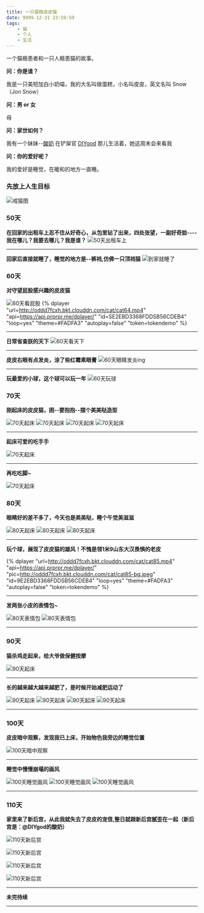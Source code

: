 ```yaml
---
title: 一只蛋糕皮皮猫
date: 9999-12-31 23:59:59
tags:
    - 猫
    - 个人
    - 生活
---
```


一个猫瘾患者和一只人瘾患猫的故事。

<!--more-->


**问：你是谁？**

我是一只美短加白小奶喵，我的大名叫做蛋糕，小名叫皮皮，英文名叫 Snow（Jon Snow）

**问：男 or 女**

母

**问：家世如何？**

我有一个妹妹--[酸奶](https://suannai.cat) 在铲屎官 [DIYgod](http://www.weibo.com/anotherhome) 那儿生活着，她这周末会来看我

**问：你的爱好呢？**

我的爱好是睡觉，在暖和的地方一直睡。

### **先放上人生目标**

![戒猫图](http://oddd7fcxh.bkt.clouddn.com/cat/cat0.jpeg?imageView2/2/h/400/interlace/1/q/100|watermark/2/text/6LWe6bG86bG855qE6JuL57OV/font/5b6u6L2v6ZuF6buR/fontsize/16/fill/I0VGRUZFRg==/dissolve/86/gravity/SouthEast/dx/10/dy/10)

### **50天**

**在回家的出租车上忍不住从好奇心，从包里钻了出来，四处张望，一副好奇脸----我在哪儿？我要去哪儿？我是谁？**
![50天出租车上](http://oddd7fcxh.bkt.clouddn.com/cat/cat1.jpeg?imageView2/2/h/400/interlace/1/q/100|watermark/2/text/6LWe6bG86bG855qE6JuL57OV/font/5b6u6L2v6ZuF6buR/fontsize/16/fill/I0VGRUZFRg==/dissolve/86/gravity/SouthEast/dx/10/dy/10)

----

**回家后直接就睡了，睡觉的地方是--裤裆,仿佛一只顶裆猫**
![到家就睡了](http://oddd7fcxh.bkt.clouddn.com/cat/cat3.jpeg?imageView2/2/h/400/interlace/1/q/100|watermark/2/text/6LWe6bG86bG855qE6JuL57OV/font/5b6u6L2v6ZuF6buR/fontsize/16/fill/I0VGRUZFRg==/dissolve/86/gravity/SouthEast/dx/10/dy/10)


### **60天**

**对守望屁股感兴趣的皮皮猫**

![60天看屁股](http://oddd7fcxh.bkt.clouddn.com/cat/cat60.jpeg?imageView2/2/h/400/interlace/1/q/100|watermark/2/text/6LWe6bG86bG855qE6JuL57OV/font/5b6u6L2v6ZuF6buR/fontsize/16/fill/I0VGRUZFRg==/dissolve/86/gravity/SouthEast/dx/10/dy/10)
{% dplayer "url=http://oddd7fcxh.bkt.clouddn.com/cat/cat64.mp4" "api=https://api.prprpr.me/dplayer/" "id=SE2EBD3368FDDSB56CDEB4" "loop=yes" "theme=#FADFA3" "autoplay=false" "token=tokendemo" %}

----

**日常省查朕的天下**
![60天看天下](http://oddd7fcxh.bkt.clouddn.com/cat/cat61.jpeg?imageView2/2/h/400/interlace/1/q/100|watermark/2/text/6LWe6bG86bG855qE6JuL57OV/font/5b6u6L2v6ZuF6buR/fontsize/16/fill/I0VGRUZFRg==/dissolve/86/gravity/SouthEast/dx/10/dy/10)

----

**皮皮右眼有点发炎，涂了些红霉素眼膏**
![60天眼睛发炎ing](http://oddd7fcxh.bkt.clouddn.com/cat/cat62.jpeg?imageView2/2/h/400/interlace/1/q/100|watermark/2/text/6LWe6bG86bG855qE6JuL57OV/font/5b6u6L2v6ZuF6buR/fontsize/16/fill/I0VGRUZFRg==/dissolve/86/gravity/SouthEast/dx/10/dy/10)

----

**玩最爱的小球，这个球可以玩一年**
![60天玩球](http://oddd7fcxh.bkt.clouddn.com/cat/cat63.jpeg?imageView2/2/h/400/interlace/1/q/100|watermark/2/text/6LWe6bG86bG855qE6JuL57OV/font/5b6u6L2v6ZuF6buR/fontsize/16/fill/I0VGRUZFRg==/dissolve/86/gravity/SouthEast/dx/10/dy/10)

### **70天**

**刚起床的皮皮猫，困--要抱抱--摆个美美哒造型**

![70天起床](http://oddd7fcxh.bkt.clouddn.com/cat/cat70.jpeg?imageView2/2/h/400/interlace/1/q/100|watermark/2/text/6LWe6bG86bG855qE6JuL57OV/font/5b6u6L2v6ZuF6buR/fontsize/16/fill/I0VGRUZFRg==/dissolve/86/gravity/SouthEast/dx/10/dy/10)
![70天起床](http://oddd7fcxh.bkt.clouddn.com/cat/cat71.jpeg?imageView2/2/h/400/interlace/1/q/100|watermark/2/text/6LWe6bG86bG855qE6JuL57OV/font/5b6u6L2v6ZuF6buR/fontsize/16/fill/I0VGRUZFRg==/dissolve/86/gravity/SouthEast/dx/10/dy/10)
![70天起床](http://oddd7fcxh.bkt.clouddn.com/cat/cat72.jpeg?imageView2/2/h/400/interlace/1/q/100|watermark/2/text/6LWe6bG86bG855qE6JuL57OV/font/5b6u6L2v6ZuF6buR/fontsize/16/fill/I0VGRUZFRg==/dissolve/86/gravity/SouthEast/dx/10/dy/10)
![70天起床](http://oddd7fcxh.bkt.clouddn.com/cat/cat73.jpeg?imageView2/2/h/400/interlace/1/q/100|watermark/2/text/6LWe6bG86bG855qE6JuL57OV/font/5b6u6L2v6ZuF6buR/fontsize/16/fill/I0VGRUZFRg==/dissolve/86/gravity/SouthEast/dx/10/dy/10)

----

**起床可爱的吃手手**

![70天起床](http://oddd7fcxh.bkt.clouddn.com/cat/cat75.gif)

----

**再吃吃脚~**

![70天起床](http://oddd7fcxh.bkt.clouddn.com/cat/cat74.gif)

### **80天**

**眼睛好的差不多了，今天也是美美哒，睡个午觉美滋滋**

![80天起床](http://oddd7fcxh.bkt.clouddn.com/cat/cat82.jpeg?imageView2/2/h/400/interlace/1/q/100|watermark/2/text/6LWe6bG86bG855qE6JuL57OV/font/5b6u6L2v6ZuF6buR/fontsize/16/fill/I0VGRUZFRg==/dissolve/86/gravity/SouthEast/dx/10/dy/10)
![80天起床](http://oddd7fcxh.bkt.clouddn.com/cat/cat81.jpeg?imageView2/2/h/400/interlace/1/q/100|watermark/2/text/6LWe6bG86bG855qE6JuL57OV/font/5b6u6L2v6ZuF6buR/fontsize/16/fill/I0VGRUZFRg==/dissolve/86/gravity/SouthEast/dx/10/dy/10)
![80天起床](http://oddd7fcxh.bkt.clouddn.com/cat/cat80.jpeg?imageView2/2/h/400/interlace/1/q/100|watermark/2/text/6LWe6bG86bG855qE6JuL57OV/font/5b6u6L2v6ZuF6buR/fontsize/16/fill/I0VGRUZFRg==/dissolve/86/gravity/SouthEast/dx/10/dy/10)

----

**玩个球，展现了皮皮猫的雄风！不愧是领1米9山东大汉畏惧的老皮**

{% dplayer "url=http://oddd7fcxh.bkt.clouddn.com/cat/cat85.mp4" "api=https://api.prprpr.me/dplayer/" "pic=http://oddd7fcxh.bkt.clouddn.com/cat/cat85-bg.jpeg" "id=9E2EBD3368FDDSB56CDEB4" "loop=yes" "theme=#FADFA3" "autoplay=false" "token=tokendemo" %}

----

**发两张小皮的表情包~**

![80天表情包](http://oddd7fcxh.bkt.clouddn.com/cat/cat84.png?imageView2/2/h/400/interlace/1/q/100|watermark/2/text/6LWe6bG86bG855qE6JuL57OV/font/5b6u6L2v6ZuF6buR/fontsize/16/fill/I0VGRUZFRg==/dissolve/86/gravity/SouthEast/dx/10/dy/10)
![80天表情包](http://oddd7fcxh.bkt.clouddn.com/cat/cat83.png?imageView2/2/h/400/interlace/1/q/100|watermark/2/text/6LWe6bG86bG855qE6JuL57OV/font/5b6u6L2v6ZuF6buR/fontsize/16/fill/I0VGRUZFRg==/dissolve/86/gravity/SouthEast/dx/10/dy/10)

----

### **90天**

**猫杀鸡走起来，给大爷做保健按摩**

![90天起床](http://oddd7fcxh.bkt.clouddn.com/cat/cat94.gif)

----

**长的越来越大越来越肥了，是时候开始减肥运动了**

![90天起床](http://oddd7fcxh.bkt.clouddn.com/cat/cat90.jpeg?imageView2/2/h/400/interlace/1/q/100|watermark/2/text/6LWe6bG86bG855qE6JuL57OV/font/5b6u6L2v6ZuF6buR/fontsize/16/fill/I0VGRUZFRg==/dissolve/86/gravity/SouthEast/dx/10/dy/10)
![90天起床](http://oddd7fcxh.bkt.clouddn.com/cat/cat91.jpeg?imageView2/2/h/400/interlace/1/q/100|watermark/2/text/6LWe6bG86bG855qE6JuL57OV/font/5b6u6L2v6ZuF6buR/fontsize/16/fill/I0VGRUZFRg==/dissolve/86/gravity/SouthEast/dx/10/dy/10)
![90天起床](http://oddd7fcxh.bkt.clouddn.com/cat/cat92.jpeg?imageView2/2/h/400/interlace/1/q/100|watermark/2/text/6LWe6bG86bG855qE6JuL57OV/font/5b6u6L2v6ZuF6buR/fontsize/16/fill/I0VGRUZFRg==/dissolve/86/gravity/SouthEast/dx/10/dy/10)
![90天起床](http://oddd7fcxh.bkt.clouddn.com/cat/cat93.jpeg?imageView2/2/h/400/interlace/1/q/100|watermark/2/text/6LWe6bG86bG855qE6JuL57OV/font/5b6u6L2v6ZuF6buR/fontsize/16/fill/I0VGRUZFRg==/dissolve/86/gravity/SouthEast/dx/10/dy/10)

----

### **100天**

**皮皮暗中观察，发现我已上床，开始物色我旁边的睡觉位置**

![100天暗中观察](http://oddd7fcxh.bkt.clouddn.com/cat/cat103.jpg?imageView2/2/h/400/interlace/1/q/100|watermark/2/text/6LWe6bG86bG855qE6JuL57OV/font/5b6u6L2v6ZuF6buR/fontsize/16/fill/I0VGRUZFRg==/dissolve/86/gravity/SouthEast/dx/10/dy/10)

----

**睡觉中慢慢崩塌的画风**

![100天睡觉画风](http://oddd7fcxh.bkt.clouddn.com/cat/cat100.jpeg?imageView2/2/h/400/interlace/1/q/100|watermark/2/text/6LWe6bG86bG855qE6JuL57OV/font/5b6u6L2v6ZuF6buR/fontsize/16/fill/I0VGRUZFRg==/dissolve/86/gravity/SouthEast/dx/10/dy/10)
![100天睡觉画风](http://oddd7fcxh.bkt.clouddn.com/cat/cat101.jpeg?imageView2/2/h/400/interlace/1/q/100|watermark/2/text/6LWe6bG86bG855qE6JuL57OV/font/5b6u6L2v6ZuF6buR/fontsize/16/fill/I0VGRUZFRg==/dissolve/86/gravity/SouthEast/dx/10/dy/10)
![100天睡觉画风](http://oddd7fcxh.bkt.clouddn.com/cat/cat102.jpeg?imageView2/2/h/400/interlace/1/q/100|watermark/2/text/6LWe6bG86bG855qE6JuL57OV/font/5b6u6L2v6ZuF6buR/fontsize/16/fill/I0VGRUZFRg==/dissolve/86/gravity/SouthEast/dx/10/dy/10)

----

### **110天**

**家里来了新后宫，从此我就失去了皮皮的宠信,整日就跟新后宫腻歪在一起（新后宫是：@DIYgod的酸奶）**

![110天新后宫](http://image.zanyuyu.com/cat/cat111.jpeg?imageView2/2/h/400/interlace/1/q/100|watermark/2/text/6LWe6bG86bG855qE6JuL57OV/font/5b6u6L2v6ZuF6buR/fontsize/16/fill/I0VGRUZFRg==/dissolve/86/gravity/SouthEast/dx/10/dy/10)

![110天新后宫](http://image.zanyuyu.com/cat/cat112.jpeg?imageView2/2/h/400/interlace/1/q/100|watermark/2/text/6LWe6bG86bG855qE6JuL57OV/font/5b6u6L2v6ZuF6buR/fontsize/16/fill/I0VGRUZFRg==/dissolve/86/gravity/SouthEast/dx/10/dy/10)

![110天新后宫](http://image.zanyuyu.com/cat/cat113.jpeg?imageView2/2/h/400/interlace/1/q/100|watermark/2/text/6LWe6bG86bG855qE6JuL57OV/font/5b6u6L2v6ZuF6buR/fontsize/16/fill/I0VGRUZFRg==/dissolve/86/gravity/SouthEast/dx/10/dy/10)

![110天新后宫](http://image.zanyuyu.com/cat/cat110.jpeg?imageView2/2/h/400/interlace/1/q/100|watermark/2/text/6LWe6bG86bG855qE6JuL57OV/font/5b6u6L2v6ZuF6buR/fontsize/16/fill/I0VGRUZFRg==/dissolve/86/gravity/SouthEast/dx/10/dy/10)

----

**未完待续**


----
